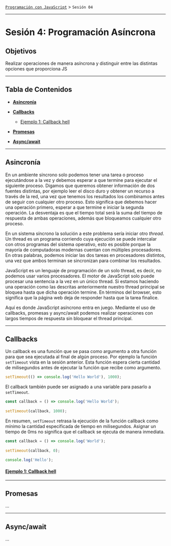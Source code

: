 [`Programación con JavaScript`](../Readme.md) > `Sesión 04`

---

# Sesión 4: Programación Asíncrona

## Objetivos

Realizar operaciones de manera asíncrona y distinguir entre las distintas opciones que proporciona JS

---

## Tabla de Contenidos

- **[Asincronía](#asincronía)**

- **[Callbacks](#callbacks)**

    - [Ejemplo 1: Callback hell](./Ejemplo-01/Readme.md)

- **[Promesas](#promesas)**

- **[Async/await](#asyncawait)**

---

## Asincronía

En un ambiente síncrono solo podemos tener una tarea o proceso ejecutándose a la vez y debemos esperar a que termine 
para ejecutar el siguiente proceso. Digamos que queremos obtener información de dos fuentes distintas, por ejemplo leer
el disco duro y obtener un recurso a través de la red, una vez que tenemos los resultados los combinamos antes de seguir
con cualquier otro proceso. Esto significa que debemos hacer una operación primero, esperar a que termine e iniciar la
segunda operación. La desventaja es que el tiempo total será la suma del tiempo de respuesta de ambas operaciones, 
además que bloqueamos cualquier otro proceso.

En un sistema síncrono la solución a este problema sería iniciar otro _thread_. Un thread es un programa corriendo cuya
ejecución se puede intercalar con otros programas del sistema operativo, esto es posible porque la mayoría de 
computadoras modernas cuentan con múltiples procesadores. En otras palabras, podemos iniciar las dos tareas en 
procesadores distintos, una vez que ambos terminan se sincronizan para combinar los resultados.

JavaScript es un lenguaje de programación de un solo thread, es decir, no podemos usar varios procesadores. El motor de 
JavaScript solo puede procesar una sentencia a la vez en un único thread. Si estamos haciendo una operación como las 
descritas anteriormente nuestro thread principal se bloquea hasta que dicha operación termine. En términos del browser, 
esto significa que la página web deja de responder hasta que la tarea finalice. 

Aquí es donde JavaScript asíncrono entra en juego. Mediante el uso de callbacks, promesas y async/await podemos realizar
operaciones con largos tiempos de respuesta sin bloquear el thread principal. 

---

## Callbacks

Un callback es una función que se pasa como argumento a otra función para que sea ejecutada al final de algún proceso.
Por ejemplo la función `setTimeout` vista en la sesión anterior. Esta función espera cierta cantidad de milisegundos 
antes de ejecutar la función que recibe como argumento.

```javascript
setTimeout(() => console.log('Hello World'), 1000);
```

El callback también puede ser asignado a una variable para pasarlo a `setTimeout`.

```javascript
const callback = () => console.log('Hello World');
 
setTimeout(callback, 1000);
```

En resumen, `setTimeout` retrasa la ejecución de la función callback como mínimo la cantidad especificada de tiempo en
milisegundos. Asignar un tiempo de 0ms no significa que el callback se ejecuta de manera inmediata.

```javascript
const callback = () => console.log('World');
 
setTimeout(callback, 0);

console.log('Hello');
``` 

#### [Ejemplo 1: Callback hell](./Ejemplo-01/Readme.md)

---

## Promesas

...

---

## Async/await 

...
